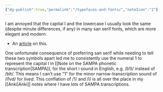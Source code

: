 ```yaml
---
{"dg-publish":true,"permalink":"/typefaces-and-fonts/","noteIcon":"2"}
---
```


I am annoyed that the capital I and the lowercase l usually look the same (despite minute differences, if any) in many san serif fonts, which are more elegant and modern. 

- An [article](https://www.quora.com/Is-the-capital-I-the-exact-same-glyph-as-the-lower-case-l-on-the-font-that-Quora-uses-Neue-Helvetica) on this.

One unfortunate consequence of preferring san serif while needing to tell these two symbols apart led me to consistently use the numeral 1 to represent the capital I in [[Note on the SAMPA phonetic transcription\|SAMPA]], for the short i sound in English, e.g. /b1t/ instead of /bIt/. This means I can't use "1" for the minor narrow-transcription sound of /l1vd/ for *lived*. This conflation of /1/ and /I/ is all over the place in my [[Anki\|Anki]] notes where I have lots of SAMPA transcriptions.